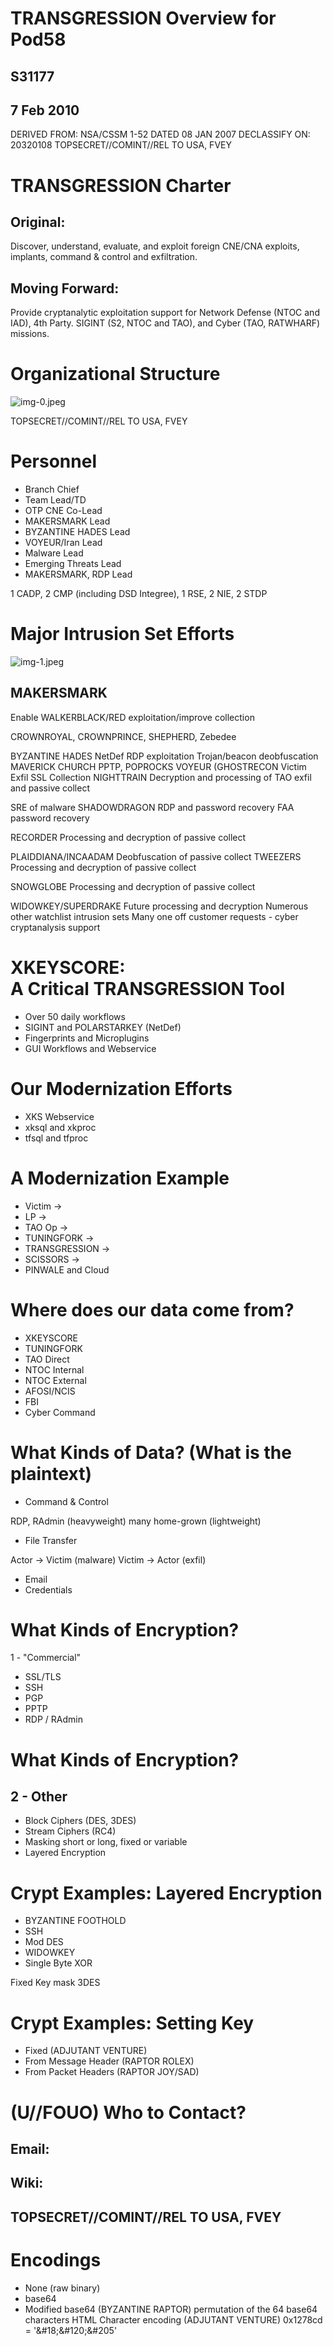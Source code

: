 # TRANSGRESSION Overview for Pod58 

## S31177

## 7 Feb 2010

DERIVED FROM: NSA/CSSM 1-52
DATED 08 JAN 2007
DECLASSIFY ON: 20320108
TOPSECRET//COMINT//REL TO USA, FVEY
# TRANSGRESSION Charter 

## Original:

Discover, understand, evaluate, and exploit foreign CNE/CNA exploits, implants, command \& control and exfiltration.

## Moving Forward:

Provide cryptanalytic exploitation support for Network Defense (NTOC and IAD), 4th Party. SIGINT (S2, NTOC and TAO), and Cyber (TAO, RATWHARF) missions.
# Organizational Structure 

![img-0.jpeg](img-0.jpeg)

TOPSECRET//COMINT//REL TO USA, FVEY
# Personnel 

- Branch Chief
- Team Lead/TD
- OTP CNE Co-Lead
- MAKERSMARK Lead
- BYZANTINE HADES Lead
- VOYEUR/Iran Lead
- Malware Lead
- Emerging Threats Lead
- MAKERSMARK, RDP Lead

1 CADP, 2 CMP (including DSD Integree), 1 RSE, 2 NIE, 2 STDP
# Major Intrusion Set Efforts 

![img-1.jpeg](img-1.jpeg)

## MAKERSMARK

Enable WALKERBLACK/RED exploitation/improve collection

CROWNROYAL, CROWNPRINCE, SHEPHERD, Zebedee

BYZANTINE HADES
NetDef RDP exploitation
Trojan/beacon deobfuscation
MAVERICK CHURCH PPTP, POPROCKS
VOYEUR (GHOSTRECON
Victim Exfil
SSL Collection
NIGHTTRAIN
Decryption and processing of TAO exfil and passive collect

SRE of malware
SHADOWDRAGON
RDP and password recovery
FAA password recovery

RECORDER
Processing and decryption of passive collect

PLAIDDIANA/INCAADAM
Deobfuscation of passive collect
TWEEZERS
Processing and decryption of passive collect

SNOWGLOBE
Processing and decryption of passive collect

WIDOWKEY/SUPERDRAKE
Future processing and decryption
Numerous other watchlist intrusion sets
Many one off customer requests - cyber cryptanalysis support
# XKEYSCORE: <br> A Critical TRANSGRESSION Tool 

- Over 50 daily workflows
- SIGINT and POLARSTARKEY (NetDef)
- Fingerprints and Microplugins
- GUI Workflows and Webservice
# Our Modernization Efforts 

- XKS Webservice
- xksql and xkproc
- tfsql and tfproc
# A Modernization Example 

- Victim $\rightarrow$
- LP $\rightarrow$
- TAO Op $\rightarrow$
- TUNINGFORK $\rightarrow$
- TRANSGRESSION $\rightarrow$
- SCISSORS $\rightarrow$
- PINWALE and Cloud
# Where does our data come from? 

- XKEYSCORE
- TUNINGFORK
- TAO Direct
- NTOC Internal
- NTOC External
- AFOSI/NCIS
- FBI
- Cyber Command
# What Kinds of Data? (What is the plaintext) 

- Command \& Control

RDP, RAdmin (heavyweight)
many home-grown (lightweight)

- File Transfer

Actor $\rightarrow$ Victim (malware)
Victim $\rightarrow$ Actor (exfil)

- Email
- Credentials
# What Kinds of Encryption? 

1 - "Commercial"

- SSL/TLS
- SSH
- PGP
- PPTP
- RDP / RAdmin
# What Kinds of Encryption? 

## 2 - Other

- Block Ciphers (DES, 3DES)
- Stream Ciphers (RC4)
- Masking
short or long, fixed or variable
- Layered Encryption
# Crypt Examples: Layered Encryption 

- BYZANTINE FOOTHOLD
- SSH
- Mod DES
- WIDOWKEY
- Single Byte XOR

Fixed Key mask
3DES
# Crypt Examples: Setting Key 

- Fixed (ADJUTANT VENTURE)
- From Message Header (RAPTOR ROLEX)
- From Packet Headers (RAPTOR JOY/SAD)
# (U//FOUO) Who to Contact? 

## Email:

## Wiki:

## TOPSECRET//COMINT//REL TO USA, FVEY
# Encodings 

- None (raw binary)
- base64
- Modified base64 (BYZANTINE RAPTOR)
permutation of the 64 base64 characters
HTML Character encoding (ADJUTANT VENTURE)
0x1278cd = '\&\#18;\&\#120;\&\#205'
